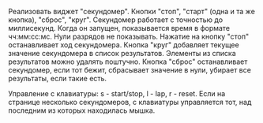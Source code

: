 Реализовать виджет "секундомер". Кнопки "стоп", "старт" (одна и та же кнопка), "сброс", "круг". Секундомер работает с точностью до миллисекунд. Когда он запущен, показывается время в формате чч:мм:сс:мс. Нули разрядов не показывать. Нажатие на кнопку "стоп" останавливает ход секундомера. Кнопка "круг" добавляет текущее значение секундомера в список результатов. Элементы из списка результатов можно удалять поштучно. Кнопка "сброс" останавливает секундомер, если тот бежит, сбрасывает значение в нули, убирает все результаты, если такие есть. 

Управление с клавиатуры: s - start/stop, l - lap, r - reset. Если на странице несколько секундомеров, с клавиатуры управляется тот, над последним из которых находилась мышка.